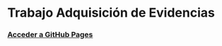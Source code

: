 # Trabajo Adquisición de Evidencias

### [Acceder a GitHub Pages](https://angelmartinez-23.github.io/Trabajo_Adquisicion/#0)
